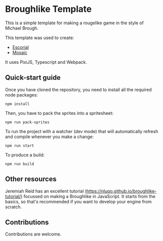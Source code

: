# Broughlike Template

This is a simple template for making a rougelike game in the style of Michael Brough.

This template was used to create:
- [Escorial](https://zunil.itch.io/escorial)
- [Mosaic](https://zunil.itch.io/mosaic)

It uses PixiJS, Typescript and Webpack.

## Quick-start guide

Once you have cloned the repository, you need to install all the required node packages:

    npm install

Then, you have to pack the sprites into a spritesheet:

    npm run pack-sprites

To run the project with a watcher (dev mode) that will automatically refresh and compile whenever you make a change:

    npm run start

To produce a build:

    npm run build

## Other resources

Jeremiah Reid has an excellent tutorial (https://nluqo.github.io/broughlike-tutorial/) focussed on making a Broughlike in JavaScript. It starts from the basics, so that's recommended if you want to develop your engine from scratch.

## Contributions

Contributions are welcome.
